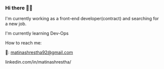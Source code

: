 ### Hi there 👋🌌

I'm currently working as a front-end developer(contract) and searching for a new job.

I'm currently learning Dev-Ops

How to reach me: 

📩: matinashrestha92@gmail.com

linkedin.com/in/matinashrestha/

<!--
**mshrestha5/mshrestha5** is a ✨ _special_ ✨ repository because its `README.md` (this file) appears on your GitHub profile.

Here are some ideas to get you started:

- 🔭 I’m currently working on ...
- 🌱 I’m currently learning ...
- 👯 I’m looking to collaborate on ...
- 🤔 I’m looking for help with ...
- 💬 Ask me about ...
- 📫 How to reach me: ...
- 😄 Pronouns: ...
- ⚡ Fun fact: ...
-->
